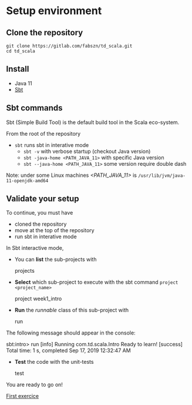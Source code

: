# Setup environment

## Clone the repository
    git clone https://gitlab.com/fabszn/td_scala.git
    cd td_scala

## Install
-  Java 11
- [Sbt](https://www.scala-sbt.org/1.x/docs/Setup.html)

## Sbt commands

Sbt (Simple Build Tool) is the default build tool in the Scala eco-system.

From the root of the repository

- `sbt` runs sbt in interative mode
    - `sbt -v` with verbose startup (checkout Java version)
    - `sbt -java-home <PATH_JAVA_11>` with specific Java version
    - `sbt --java-home <PATH_JAVA_11>` some version require double dash

Note: under some Linux machines *<PATH_JAVA_11>* is `/usr/lib/jvm/java-11-openjdk-amd64`

## Validate your setup

To continue, you must have
- cloned the repository
- move at the top of the repository
- run sbt in interative mode

In Sbt interactive mode,
- You can **list** the sub-projects with

    projects

- **Select** which sub-project to execute with the sbt command `project <project_name>`

    project week1_intro

- **Run** the _runnable_ class of this sub-project with

    run

The following message should appear in the console:

>>>
sbt:intro> run
[info] Running com.td.scala.Intro
Ready to learn!
[success] Total time: 1 s, completed Sep 17, 2019 12:32:47 AM
>>>

- **Test** the code with the unit-tests

    test

You are ready to go on!

[First exercice](../../../../../../../../01_Classes/README.md)
